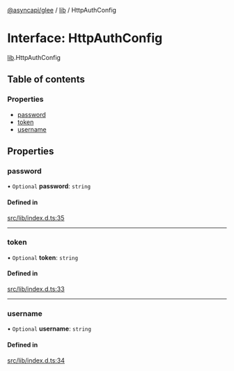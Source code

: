 [@asyncapi/glee](../README.md) / [lib](../modules/lib.md) / HttpAuthConfig

# Interface: HttpAuthConfig

[lib](../modules/lib.md).HttpAuthConfig

## Table of contents

### Properties

- [password](lib.HttpAuthConfig.md#password)
- [token](lib.HttpAuthConfig.md#token)
- [username](lib.HttpAuthConfig.md#username)

## Properties

### password

• `Optional` **password**: `string`

#### Defined in

[src/lib/index.d.ts:35](https://github.com/asyncapi/glee/blob/a15e431/src/lib/index.d.ts#L35)

___

### token

• `Optional` **token**: `string`

#### Defined in

[src/lib/index.d.ts:33](https://github.com/asyncapi/glee/blob/a15e431/src/lib/index.d.ts#L33)

___

### username

• `Optional` **username**: `string`

#### Defined in

[src/lib/index.d.ts:34](https://github.com/asyncapi/glee/blob/a15e431/src/lib/index.d.ts#L34)
